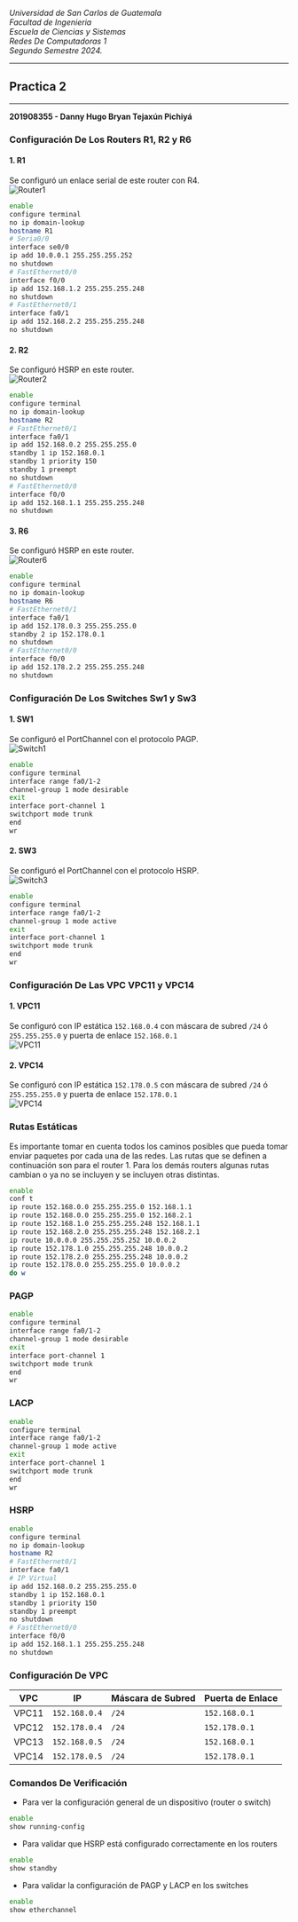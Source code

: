 *Universidad de San Carlos de Guatemala*  
*Facultad de Ingenieria*  
*Escuela de Ciencias y Sistemas*  
*Redes De Computadoras 1*  
*Segundo Semestre 2024.*  

___
## **Practica 2**
___
**201908355 - Danny Hugo Bryan Tejaxún Pichiyá**

### Configuración De Los Routers R1, R2 y R6
#### 1. R1
Se configuró un enlace serial de este router con R4.  
![Router1](./Img/R1.png)
```sh
enable
configure terminal
no ip domain-lookup
hostname R1
# Seria0/0
interface se0/0
ip add 10.0.0.1 255.255.255.252
no shutdown
# FastEthernet0/0
interface f0/0
ip add 152.168.1.2 255.255.255.248
no shutdown
# FastEthernet0/1
interface fa0/1
ip add 152.168.2.2 255.255.255.248
no shutdown
```

#### 2. R2
Se configuró HSRP en este router.  
![Router2](./Img/R2.png)
```sh
enable
configure terminal
no ip domain-lookup
hostname R2
# FastEthernet0/1
interface fa0/1
ip add 152.168.0.2 255.255.255.0
standby 1 ip 152.168.0.1
standby 1 priority 150
standby 1 preempt
no shutdown
# FastEthernet0/0
interface f0/0
ip add 152.168.1.1 255.255.255.248
no shutdown
```

#### 3. R6
Se configuró HSRP en este router.  
![Router6](./Img/R6.png)
```sh
enable
configure terminal
no ip domain-lookup
hostname R6
# FastEthernet0/1
interface fa0/1
ip add 152.178.0.3 255.255.255.0
standby 2 ip 152.178.0.1
no shutdown
# FastEthernet0/0
interface f0/0
ip add 152.178.2.2 255.255.255.248
no shutdown
```

### Configuración De Los Switches Sw1 y Sw3
#### 1. SW1
Se configuró el PortChannel con el protocolo PAGP.  
![Switch1](./Img/SW1.png)
```sh
enable
configure terminal
interface range fa0/1-2
channel-group 1 mode desirable
exit
interface port-channel 1 
switchport mode trunk
end
wr
```

#### 2. SW3
Se configuró el PortChannel con el protocolo HSRP.  
![Switch3](./Img/SW3.png)
```sh
enable
configure terminal
interface range fa0/1-2
channel-group 1 mode active
exit
interface port-channel 1
switchport mode trunk
end
wr
```

### Configuración De Las VPC VPC11 y VPC14
#### 1. VPC11
Se configuró con IP estática `152.168.0.4` con máscara de subred `/24` ó `255.255.255.0` y puerta de enlace `152.168.0.1`  
![VPC11](./Img/VPC11.png)

#### 2. VPC14
Se configuró con IP estática `152.178.0.5` con máscara de subred `/24` ó `255.255.255.0` y puerta de enlace `152.178.0.1`  
![VPC14](./Img/VPC14.png)

### Rutas Estáticas
Es importante tomar en cuenta todos los caminos posibles que pueda tomar enviar paquetes por cada una de las redes. Las rutas que se definen a continuación son para el router 1. Para los demás routers algunas rutas cambian o ya no se incluyen y se incluyen otras distintas.
```sh
enable
conf t
ip route 152.168.0.0 255.255.255.0 152.168.1.1
ip route 152.168.0.0 255.255.255.0 152.168.2.1
ip route 152.168.1.0 255.255.255.248 152.168.1.1
ip route 152.168.2.0 255.255.255.248 152.168.2.1
ip route 10.0.0.0 255.255.255.252 10.0.0.2
ip route 152.178.1.0 255.255.255.248 10.0.0.2
ip route 152.178.2.0 255.255.255.248 10.0.0.2
ip route 152.178.0.0 255.255.255.0 10.0.0.2
do w
```

### PAGP
```sh
enable
configure terminal
interface range fa0/1-2
channel-group 1 mode desirable
exit
interface port-channel 1 
switchport mode trunk
end
wr
```

### LACP
```sh
enable
configure terminal
interface range fa0/1-2
channel-group 1 mode active
exit
interface port-channel 1
switchport mode trunk
end
wr
```

### HSRP
```sh
enable
configure terminal
no ip domain-lookup
hostname R2
# FastEthernet0/1
interface fa0/1
# IP Virtual
ip add 152.168.0.2 255.255.255.0
standby 1 ip 152.168.0.1
standby 1 priority 150
standby 1 preempt
no shutdown
# FastEthernet0/0
interface f0/0
ip add 152.168.1.1 255.255.255.248
no shutdown
```

### Configuración De VPC
| VPC | IP | Máscara de Subred | Puerta de Enlace |
| - | - | - | - |
| VPC11 | `152.168.0.4` | `/24` | `152.168.0.1` |
| VPC12 | `152.178.0.4` | `/24` | `152.178.0.1` |
| VPC13 | `152.168.0.5` | `/24` | `152.168.0.1` |
| VPC14 | `152.178.0.5` | `/24` | `152.178.0.1` |

### Comandos De Verificación
* Para ver la configuración general de un dispositivo (router o switch)
```sh
enable
show running-config
```
* Para validar que HSRP está configurado correctamente en los routers
```sh
enable
show standby
```
* Para validar la configuración de PAGP y LACP en los switches
```sh
enable
show etherchannel
```